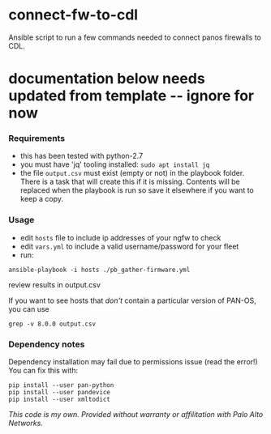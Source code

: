 # connect-fw-to-cdl
Ansible script to run a few commands needed to connect panos firewalls to CDL.


# documentation below needs updated from template -- ignore for now

### Requirements
* this has been tested with python-2.7
* you must have 'jq' tooling installed: `sudo apt install jq`
* the file `output.csv` must exist (empty or not) in the playbook folder. There is a task that will create this if it is missing. Contents will be replaced when the playbook is run so save it elsewhere if you want to keep a copy.

### Usage
* edit `hosts` file to include ip addresses of your ngfw to check
* edit `vars.yml` to include a valid username/password for your fleet
* run: 
``` 
ansible-playbook -i hosts ./pb_gather-firmware.yml
```
review results in output.csv

If you want to see hosts that _don't_ contain a particular version of PAN-OS, you can use
``` 
grep -v 8.0.0 output.csv
```

### Dependency notes
Dependency installation may fail due to permissions issue (read the error!)
You can fix this with:
```
pip install --user pan-python
pip install --user pandevice
pip install --user xmltodict
```

_This code is my own. Provided without warranty or affilitation with Palo Alto Networks._
